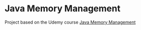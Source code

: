# Java Memory Management

Project based on the Udemy course [Java Memory Management](https://www.udemy.com/course/java-memory-management/) 